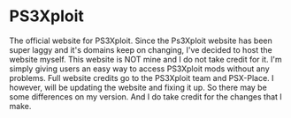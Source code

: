 # PS3Xploit
The official website for PS3Xploit.
Since the Ps3Xploit website has been super laggy and it's domains keep on changing, I've decided to host the website myself. This website is NOT mine and I do not take  credit for it. I'm simply giving users an easy way to access PS3Xploit mods without any problems. Full website credits go to the PS3Xploit team and PSX-Place. I however, will be updating the website and fixing it up. So there may be some differences on my version. And I do take credit for the changes that I make.
